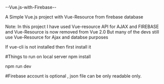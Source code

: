 --Vue.js-with-Firebase--

A Simple Vue.js project with Vue-Resource from firebase database 

Note: In this project I have used Vue-resource API for AJAX and FIREBASE and Vue-Resource is now removed from Vue 2.0
But many of the devs still use Vue-Resource for Ajax and databse purposes

If vue-cli is not installed then first install it

#Things to run on local server
npm install

npm run dev

#Firebase account is optional , json file can be only readable only.

